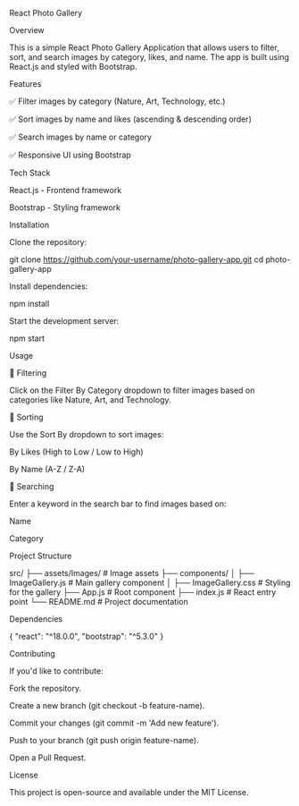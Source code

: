 React Photo Gallery

Overview

This is a simple React Photo Gallery Application that allows users to filter, sort, and search images by category, likes, and name. The app is built using React.js and styled with Bootstrap.

Features

✅ Filter images by category (Nature, Art, Technology, etc.)

✅ Sort images by name and likes (ascending & descending order)

✅ Search images by name or category

✅ Responsive UI using Bootstrap

Tech Stack

React.js - Frontend framework

Bootstrap - Styling framework

Installation

Clone the repository:

git clone https://github.com/your-username/photo-gallery-app.git
cd photo-gallery-app

Install dependencies:

npm install

Start the development server:

npm start

Usage

📌 Filtering

Click on the Filter By Category dropdown to filter images based on categories like Nature, Art, and Technology.

📌 Sorting

Use the Sort By dropdown to sort images:

By Likes (High to Low / Low to High)

By Name (A-Z / Z-A)

📌 Searching

Enter a keyword in the search bar to find images based on:

Name

Category

Project Structure

src/
├── assets/Images/       # Image assets
├── components/
│   ├── ImageGallery.js  # Main gallery component
│   ├── ImageGallery.css # Styling for the gallery
├── App.js               # Root component
├── index.js             # React entry point
└── README.md            # Project documentation

Dependencies

{
  "react": "^18.0.0",
  "bootstrap": "^5.3.0"
}

Contributing

If you'd like to contribute:

Fork the repository.

Create a new branch (git checkout -b feature-name).

Commit your changes (git commit -m 'Add new feature').

Push to your branch (git push origin feature-name).

Open a Pull Request.

License

This project is open-source and available under the MIT License.